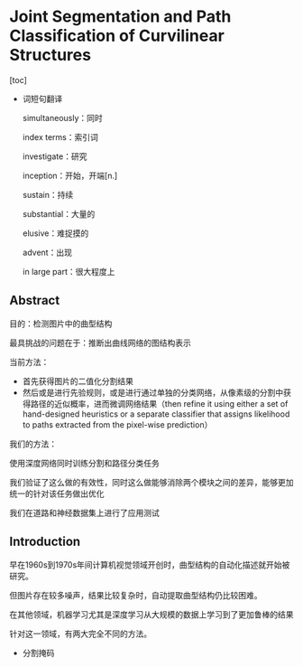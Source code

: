# Joint Segmentation and Path Classification of Curvilinear Structures

[toc]

- 词短句翻译

  simultaneously：同时

  index terms：索引词

  investigate：研究

  inception：开始，开端[n.]

  sustain：持续

  substantial：大量的

  elusive：难捉摸的

  advent：出现

  in large part：很大程度上

## Abstract

目的：检测图片中的曲型结构

最具挑战的问题在于：推断出曲线网络的图结构表示

当前方法：

- 首先获得图片的二值化分割结果
- 然后或是进行先验规则，或是进行通过单独的分类网络，从像素级的分割中获得路径的近似概率，进而微调网络结果（then refine it using either a set of hand-designed heuristics or a separate classifier that assigns likelihood to paths extracted from the pixel-wise prediction）

我们的方法：

使用深度网络同时训练分割和路径分类任务

我们验证了这么做的有效性，同时这么做能够消除两个模块之间的差异，能够更加统一的针对该任务做出优化

我们在道路和神经数据集上进行了应用测试

## Introduction

早在1960s到1970s年间计算机视觉领域开创时，曲型结构的自动化描述就开始被研究。

但图片存在较多噪声，结果比较复杂时，自动提取曲型结构仍比较困难。

在其他领域，机器学习尤其是深度学习从大规模的数据上学习到了更加鲁棒的结果

针对这一领域，有两大完全不同的方法。

- 分割掩码
